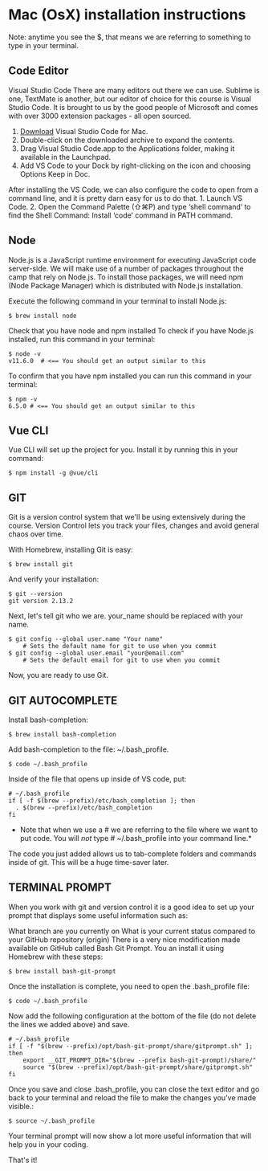 # Mac (OsX) installation instructions
Note: anytime you see the $, that means we are referring to something to type in your terminal.

## Code Editor
Visual Studio Code There are many editors out there we can use. Sublime is one, TextMate is another, but our editor of choice for this course is Visual Studio Code. It is brought to us by the good people of Microsoft and comes with over 3000 extension packages - all open sourced.

1. [Download](https://code.visualstudio.com/download) Visual Studio Code for Mac.
2. Double-click on the downloaded archive to expand the contents.
3. Drag Visual Studio Code.app to the Applications folder, making it available in the Launchpad.
4. Add VS Code to your Dock by right-clicking on the icon and choosing Options Keep in Doc.

After installing the VS Code, we can also configure the code to open from a command line, and it is pretty darn easy for us to do that. 1. Launch VS Code. 2. Open the Command Palette (⇧⌘P) and type ‘shell command‘ to find the Shell Command: Install ‘code’ command in PATH command.

## Node
Node.js is a JavaScript runtime environment for executing JavaScript code server-side. We will make use of a number of packages throughout the camp that rely on Node.js. To install those packages, we will need npm (Node Package Manager) which is distributed with Node.js installation. 

Execute the following command in your terminal to install Node.js:

```
$ brew install node
```

Check that you have node and npm installed To check if you have Node.js installed, run this command in your terminal:

```
$ node -v
v11.6.0  # <== You should get an output similar to this
```

To confirm that you have npm installed you can run this command in your terminal:

```
$ npm -v
6.5.0 # <== You should get an output similar to this
```

## Vue CLI
Vue CLI will set up the project for you. Install it by running this in your command:

```
$ npm install -g @vue/cli
```

## GIT
Git is a version control system that we'll be using extensively during the course. Version Control lets you track your files, changes and avoid general chaos over time.

With Homebrew, installing Git is easy:

```
$ brew install git
```
And verify your installation:

```
$ git --version
git version 2.13.2
```

Next, let's tell git who we are. your_name should be replaced with your name.

```
$ git config --global user.name "Your name"
    # Sets the default name for git to use when you commit
$ git config --global user.email "your@email.com"
    # Sets the default email for git to use when you commit
```
Now, you are ready to use Git.

## GIT AUTOCOMPLETE
Install bash-completion:

```
$ brew install bash-completion
```
Add bash-completion to the file: ~/.bash_profile.

```
$ code ~/.bash_profile
```
Inside of the file that opens up inside of VS code, put:

```
# ~/.bash_profile
if [ -f $(brew --prefix)/etc/bash_completion ]; then
  . $(brew --prefix)/etc/bash_completion
fi
```

* Note that when we use a # we are referring to the file where we want to put code. You will _not_ type # ~/.bash_profile into your command line.*

The code you just added allows us to tab-complete folders and commands inside of git. This will be a huge time-saver later.

## TERMINAL PROMPT
When you work with git and version control it is a good idea to set up your prompt that displays some useful information such as:

What branch are you currently on What is your current status compared to your GitHub repository (origin) There is a very nice modification made available on GitHub called Bash Git Prompt. You an install it using Homebrew with these steps:

```
$ brew install bash-git-prompt
```
Once the installation is complete, you need to open the .bash_profile file:

```
$ code ~/.bash_profile
```
Now add the following configuration at the bottom of the file (do not delete the lines we added above) and save.

```
# ~/.bash_profile
if [ -f "$(brew --prefix)/opt/bash-git-prompt/share/gitprompt.sh" ]; then
    export __GIT_PROMPT_DIR="$(brew --prefix bash-git-prompt)/share/"
    source "$(brew --prefix)/opt/bash-git-prompt/share/gitprompt.sh"
fi
```
Once you save and close .bash_profile, you can close the text editor and go back to your terminal and reload the file to make the changes you've made visible.:

```
$ source ~/.bash_profile
```
Your terminal prompt will now show a lot more useful information that will help you in your coding.

That's it!

